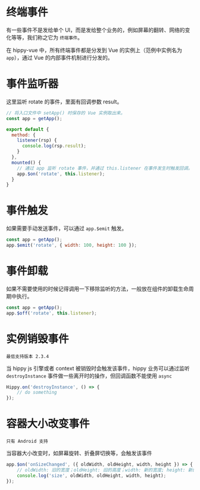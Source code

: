 # 终端事件

有一些事件不是发给单个 UI，而是发给整个业务的，例如屏幕的翻转、网络的变化等等，我们称之它为 `终端事件`。

在 hippy-vue 中，所有终端事件都是分发到 Vue 的实例上（范例中实例名为 `app`），通过 Vue 的内部事件机制进行分发的。

# 事件监听器

这里监听 rotate 的事件，里面有回调参数 result。

```js
// 将入口文件中 setApp() 时保存的 Vue 实例取出来。
const app = getApp();

export default {
  method: {
    listener(rsp) {
      console.log(rsp.result);
    }
  },
  mounted() {
    // 通过 app 监听 rotate 事件，并通过 this.listener 在事件发生时触发回调。
    app.$on('rotate', this.listener);
  }
}

```

# 事件触发

如果需要手动发送事件，可以通过 `app.$emit` 触发。

```js
const app = getApp();
app.$emit('rotate', { width: 100, height: 100 });
```

# 事件卸载

如果不需要使用的时候记得调用一下移除监听的方法，一般放在组件的卸载生命周期中执行。

```js
const app = getApp();
app.$off('rotate', this.listener);
```

# 实例销毁事件

`最低支持版本 2.3.4`

当 hippy js 引擎或者 context 被销毁时会触发该事件，hippy 业务可以通过监听 `destroyInstance` 事件做一些离开时的操作，但回调函数不能使用 `async`

```jsx
Hippy.on('destroyInstance', () => {
    // do something
});
```

# 容器大小改变事件

`只有 Android 支持`

当容器大小改变时，如屏幕旋转、折叠屏切换等，会触发该事件

```jsx
app.$on('onSizeChanged', ({ oldWidth, oldHeight, width, height }) => {
    // oldWidth: 旧的宽度；oldHeight: 旧的高度；width: 新的宽度; height: 新的高度
    console.log('size', oldWidth, oldHeight, width, height);
});
```
